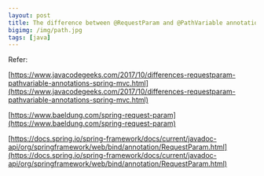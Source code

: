 ```yaml
---
layout: post
title: The difference between @RequestParam and @PathVariable annotations in Java
bigimg: /img/path.jpg
tags: [java]
---
```







Refer:

[https://www.javacodegeeks.com/2017/10/differences-requestparam-pathvariable-annotations-spring-mvc.html](https://www.javacodegeeks.com/2017/10/differences-requestparam-pathvariable-annotations-spring-mvc.html)

[https://www.baeldung.com/spring-request-param](https://www.baeldung.com/spring-request-param)

[https://docs.spring.io/spring-framework/docs/current/javadoc-api/org/springframework/web/bind/annotation/RequestParam.html](https://docs.spring.io/spring-framework/docs/current/javadoc-api/org/springframework/web/bind/annotation/RequestParam.html)